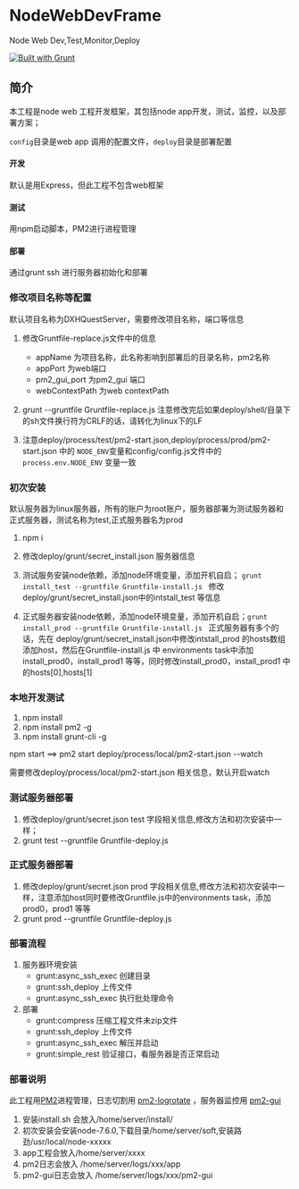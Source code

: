 # NodeWebDevFrame
Node Web Dev,Test,Monitor,Deploy

[![Built with Grunt](https://cdn.gruntjs.com/builtwith.png)](http://gruntjs.com/)


## 简介

本工程是node web 工程开发框架，其包括node app开发，测试，监控，以及部署方案；

`config`目录是web app 调用的配置文件，`deploy`目录是部署配置

#### 开发

  默认是用Express，但此工程不包含web框架

#### 测试

  用npm启动脚本，PM2进行进程管理
#### 部署

  通过grunt ssh 进行服务器初始化和部署


### 修改项目名称等配置

默认项目名称为DXHQuestServer，需要修改项目名称，端口等信息

1. 修改Gruntfile-replace.js文件中的信息 
   
   - appName 为项目名称，此名称影响到部署后的目录名称，pm2名称
   - appPort 为web端口
   - pm2_gui_port 为pm2_gui 端口
   - webContextPath 为web contextPath

2. grunt --gruntfile Gruntfile-replace.js  注意修改完后如果deploy/shell/目录下的sh文件换行符为CRLF的话，请转化为linux下的LF

3. 注意deploy/process/test/pm2-start.json,deploy/process/prod/pm2-start.json 中的
`NODE_ENV`变量和config/config.js文件中的`process.env.NODE_ENV` 变量一致


### 初次安装

默认服务器为linux服务器，所有的账户为root账户，服务器部署为测试服务器和正式服务器，测试名称为test,正式服务器名为prod

1. npm i

2. 修改deploy/grunt/secret_install.json 服务器信息

3. 测试服务安装node依赖，添加node环境变量，添加开机自启； `grunt install_test --gruntfile Gruntfile-install.js `
 修改deploy/grunt/secret_install.json中的intstall_test 等信息

4. 正式服务器安装node依赖，添加node环境变量，添加开机自启；`grunt install_prod --gruntfile Gruntfile-install.js `
   正式服务器有多个的话，先在 deploy/grunt/secret_install.json中修改intstall_prod 的hosts数组添加host，然后在Gruntfile-install.js 中 environments  task中添加 install_prod0，install_prod1 等等，同时修改install_prod0，install_prod1 中的hosts[0],hosts[1]

### 本地开发测试
1. npm install
2. npm install pm2 -g
3. npm install grunt-cli -g

npm start ==> pm2 start deploy/process/local/pm2-start.json --watch

需要修改deploy/process/local/pm2-start.json 相关信息，默认开启watch

### 测试服务器部署

1. 修改deploy/grunt/secret.json test 字段相关信息,修改方法和初次安装中一样；
2. grunt test --gruntfile Gruntfile-deploy.js

### 正式服务器部署

1. 修改deploy/grunt/secret.json prod 字段相关信息,修改方法和初次安装中一样，注意添加host同时要修改Gruntfile.js中的environments task，添加prod0，prod1 等等
2. grunt prod --gruntfile Gruntfile-deploy.js


### 部署流程

1. 服务器环境安装
   - grunt:async_ssh_exec 创建目录
   - grunt:ssh_deploy 上传文件
   - grunt:async_ssh_exec 执行批处理命令
2. 部署
   - grunt:compress 压缩工程文件未zip文件
   - grunt:ssh_deploy 上传文件
   - grunt:async_ssh_exec 解压并启动
   - grunt:simple_rest 验证接口，看服务器是否正常启动

### 部署说明

此工程用[PM2](https://github.com/Unitech/pm2)进程管理，日志切割用 [pm2-logrotate](https://github.com/pm2-hive/pm2-logrotate) ，服务器监控用 [pm2-gui](https://github.com/Tjatse/pm2-gui)

1. 安装install.sh 会放入/home/server/install/
2. 初次安装会安装node-7.6.0,下载目录/home/server/soft,安装路劲/usr/local/node-xxxxx
3. app工程会放入/home/server/xxxx
4. pm2日志会放入 /home/server/logs/xxx/app
5. pm2-gui日志会放入 /home/server/logs/xxx/pm2-gui



